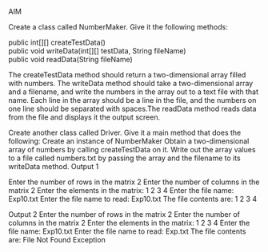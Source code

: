 AIM 

Create a class called NumberMaker. Give it the following methods:

public int[][] createTestData()  
public void writeData(int[][] testData, String fileName)  
public void readData(String fileName)
  
The createTestData method should return a two-dimensional array filled with numbers. The writeData method should take a two-dimensional array and a filename, and write the numbers in the array out to a text file with that name. Each line in the array should be a line in the file, and the numbers on one line should be separated with spaces.The readData method reads data from the file and displays it the output screen.  

Create another class called Driver. Give it a main method that does the following:
Create an instance of NumberMaker
Obtain a two-dimensional array of numbers by calling createTestData on it.
Write out the array values to a file called numbers.txt by passing the array and the filename to its writeData method.
 Output 1

Enter the number of rows in the matrix
2
Enter the number of columns in the matrix
2
Enter the elements in the matrix:
1
2
3
4
Enter the file name:
Exp10.txt
Enter the file name to read:
Exp10.txt
The file contents are:
1 2
3 4


Output 2
Enter the number of rows in the matrix
2
Enter the number of columns in the matrix
2
Enter the elements in the matrix:
1
2
3
4
Enter the file name:
Exp10.txt
Enter the file name to read:
Exp.txt
The file contents are:
File Not Found Exception
